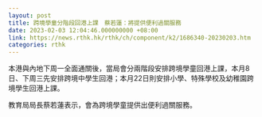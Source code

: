 ```yaml
---
layout: post
title: 跨境學童分階段回港上課　蔡若蓮：將提供便利過關服務
date: 2023-02-03 12:04:46.000000000 +08:00
link: https://news.rthk.hk/rthk/ch/component/k2/1686340-20230203.htm
categories: rthk
---
```


本港與內地下周一全面通關後，當局會分兩階段安排跨境學童回港上課，本月8日、下周三先安排跨境中學生回港；本月22日則安排小學、特殊學校及幼稚園跨境學生回港上課。

教育局局長蔡若蓮表示，會為跨境學童提供出便利過關服務。
